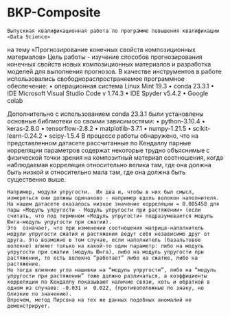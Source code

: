 # BKP-Composite
    Выпускная квалификационная работа по программе повышения квалификации «Data Science» 
на тему «Прогнозирование конечных свойств композиционных материалов» Цель работы - изучение способов прогнозирования конечных свойств новых композиционных материалов и разработка моделей для выполнения прогнозов.
    В качестве инструментов в работе использовались свободнораспространяемое программное обеспечение:
    • операционная система Linux Mint 19.3
    • conda 23.3.1
    • IDE Microsoft Visual Studio Code v 1.74.3
    • IDE Spyder v5.4.2 
    • Google colab
        
Дополнительно с использованием conda 23.3.1 были установлены основные библиотеки со своими зависимостями:
    • python-3.10.4
    • keras-2.8.0
    • tensorflow-2.8.2
    • matplotlib-3.7.1
    • numpy-1.21.5
    • scikit-learn-0.24.2
    • scipy-1.5.4
    В процессе работы обнаружено, что на представленном датасете рассчитанные по Кендаллу парные корреляции параметров содержат некоторые трудно объяснимые с физической точки зрения на композитный материал соотношения, когда наблюдаемая корреляция относительно велика там, где она должна быть низкой и относительно мала там, где она должна быть существенно выше.

    Например, модули упругости.  Их два и, чтобы в них был смысл, измеряться они должны одинаково - например вдоль волокон наполнителя. На нашем датасете оказалось низкое значение корреляции = 0.005458 для пары «Модуль упругости - Модуль упругости при растяжении» (если считать, что под термином «Модуль упругости» подразумевается модуль Юнга-модуль упругости при сжатии). 
    Это  означает, что при изменении соотношения матрица-наполнитель модули упругости сжатия и растяжения ведут себя независимо друг от друга. Это возможно в том случае, если наполнитель (базальтовое волокно) влияет только на какой-то один параметр: либо на модуль упругости при сжатии (модуль Юнга), либо на модуль упругости при растяжении, то есть волокно “работает” либо на сжатие, либо на растяжение.  
    Но тогда влияние угла нашивки на “модуль упругости”, либо на “модуль упругости при растяжении” тоже должно различаться, а коэффициенты корреляции по Кендаллу показывают наличие связи, хоть и обратной в одном из случаев: -0.031 и  0.022, (противоположные по знаку, но близкие по значению). 
    Впрочем, метод Пирсона на тех же данных подобных аномалий не демонстрирует.
